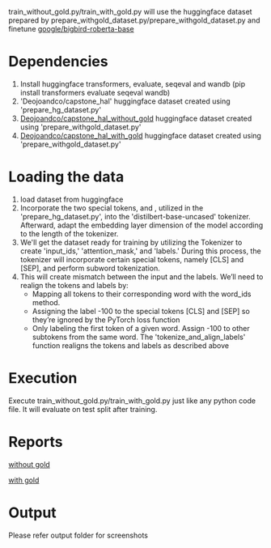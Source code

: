 train_without_gold.py/train_with_gold.py will use the huggingface dataset prepared by prepare_withgold_dataset.py/prepare_withgold_dataset.py and finetune [google/bigbird-roberta-base]([https://huggingface.co/distilbert-base-uncased](https://huggingface.co/google/bigbird-roberta-base)) 

# Dependencies
  1. Install huggingface transformers, evaluate, seqeval and wandb (pip install transformers evaluate seqeval wandb)
  2. 'Deojoandco/capstone_hal' huggingface dataset created using 'prepare_hg_dataset.py'
  3. [Deojoandco/capstone_hal_without_gold](https://huggingface.co/datasets/Deojoandco/capstone_hal_without_gold) huggingface dataset created using 'prepare_withgold_dataset.py'
  4. [Deojoandco/capstone_hal_with_gold](https://huggingface.co/datasets/Deojoandco/capstone_hal_with_gold) huggingface dataset created using 'prepare_withgold_dataset.py'

# Loading the data
  1. load  dataset from huggingface
  2. Incorporate the two special tokens, <SEP> and <EOS>, utilized in the 'prepare_hg_dataset.py', into the 'distilbert-base-uncased' tokenizer. Afterward, adapt the embedding layer dimension of the model according to the length of the tokenizer.
  3. We'll get the dataset ready for training by utilizing the Tokenizer to create 'input_ids,' 'attention_mask,' and 'labels.' During this process, the tokenizer will incorporate certain special tokens, namely [CLS] and [SEP], and perform subword tokenization.
  4. This will create mismatch between the input and the labels. We’ll need to realign the tokens and labels by:
      * Mapping all tokens to their corresponding word with the word_ids method.
      * Assigning the label -100 to the special tokens [CLS] and [SEP] so they’re ignored by the PyTorch loss function
      * Only labeling the first token of a given word. Assign -100 to other subtokens from the same word.
     The 'tokenize_and_align_labels' function realigns the tokens and labels as described above

# Execution
Execute train_without_gold.py/train_with_gold.py just like any python code file.
It will evaluate on test split after training.

# Reports
 [without gold](https://wandb.ai/devavratj/Capstone_Halucination/runs/ls2mkgyq)

 [with gold](https://wandb.ai/devavratj/Capstone_Halucination/runs/pyuwdvxf)

# Output
Please refer output folder for screenshots

